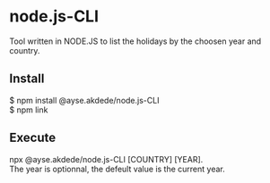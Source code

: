 # node.js-CLI  
Tool written in NODE.JS to list the holidays by the choosen year and country.  
## Install 
$ npm install @ayse.akdede/node.js-CLI  
$ npm link  
## Execute  
npx @ayse.akdede/node.js-CLI
[COUNTRY] [YEAR].  
The year is optionnal, the defeult value is the current year.  
